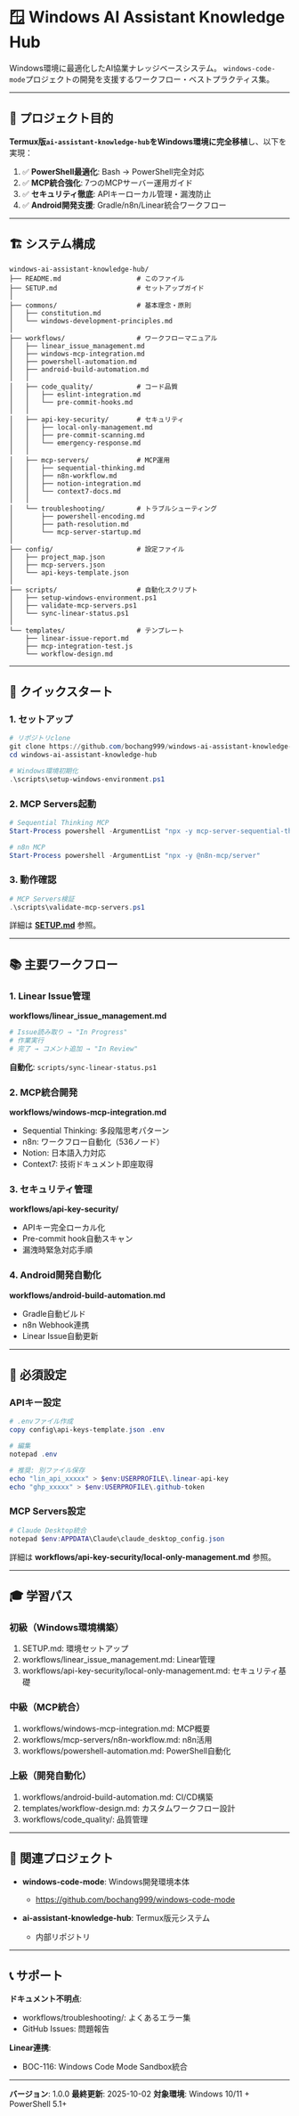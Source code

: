 # 🪟 Windows AI Assistant Knowledge Hub

Windows環境に最適化したAI協業ナレッジベースシステム。
`windows-code-mode`プロジェクトの開発を支援するワークフロー・ベストプラクティス集。

---

## 🎯 プロジェクト目的

**Termux版`ai-assistant-knowledge-hub`をWindows環境に完全移植**し、以下を実現：

1. ✅ **PowerShell最適化**: Bash → PowerShell完全対応
2. ✅ **MCP統合強化**: 7つのMCPサーバー運用ガイド
3. ✅ **セキュリティ徹底**: APIキーローカル管理・漏洩防止
4. ✅ **Android開発支援**: Gradle/n8n/Linear統合ワークフロー

---

## 🏗️ システム構成

```
windows-ai-assistant-knowledge-hub/
├── README.md                   # このファイル
├── SETUP.md                    # セットアップガイド
│
├── commons/                    # 基本理念・原則
│   ├── constitution.md
│   └── windows-development-principles.md
│
├── workflows/                  # ワークフローマニュアル
│   ├── linear_issue_management.md
│   ├── windows-mcp-integration.md
│   ├── powershell-automation.md
│   ├── android-build-automation.md
│   │
│   ├── code_quality/           # コード品質
│   │   ├── eslint-integration.md
│   │   └── pre-commit-hooks.md
│   │
│   ├── api-key-security/       # セキュリティ
│   │   ├── local-only-management.md
│   │   ├── pre-commit-scanning.md
│   │   └── emergency-response.md
│   │
│   ├── mcp-servers/            # MCP運用
│   │   ├── sequential-thinking.md
│   │   ├── n8n-workflow.md
│   │   ├── notion-integration.md
│   │   └── context7-docs.md
│   │
│   └── troubleshooting/        # トラブルシューティング
│       ├── powershell-encoding.md
│       ├── path-resolution.md
│       └── mcp-server-startup.md
│
├── config/                     # 設定ファイル
│   ├── project_map.json
│   ├── mcp-servers.json
│   └── api-keys-template.json
│
├── scripts/                    # 自動化スクリプト
│   ├── setup-windows-environment.ps1
│   ├── validate-mcp-servers.ps1
│   └── sync-linear-status.ps1
│
└── templates/                  # テンプレート
    ├── linear-issue-report.md
    ├── mcp-integration-test.js
    └── workflow-design.md
```

---

## 🚀 クイックスタート

### 1. セットアップ
```powershell
# リポジトリclone
git clone https://github.com/bochang999/windows-ai-assistant-knowledge-hub.git
cd windows-ai-assistant-knowledge-hub

# Windows環境初期化
.\scripts\setup-windows-environment.ps1
```

### 2. MCP Servers起動
```powershell
# Sequential Thinking MCP
Start-Process powershell -ArgumentList "npx -y mcp-server-sequential-thinking"

# n8n MCP
Start-Process powershell -ArgumentList "npx -y @n8n-mcp/server"
```

### 3. 動作確認
```powershell
# MCP Servers検証
.\scripts\validate-mcp-servers.ps1
```

詳細は **[SETUP.md](SETUP.md)** 参照。

---

## 📚 主要ワークフロー

### 1. Linear Issue管理
**workflows/linear_issue_management.md**

```powershell
# Issue読み取り → "In Progress"
# 作業実行
# 完了 → コメント追加 → "In Review"
```

**自動化**: `scripts/sync-linear-status.ps1`

### 2. MCP統合開発
**workflows/windows-mcp-integration.md**

- Sequential Thinking: 多段階思考パターン
- n8n: ワークフロー自動化（536ノード）
- Notion: 日本語入力対応
- Context7: 技術ドキュメント即座取得

### 3. セキュリティ管理
**workflows/api-key-security/**

- APIキー完全ローカル化
- Pre-commit hook自動スキャン
- 漏洩時緊急対応手順

### 4. Android開発自動化
**workflows/android-build-automation.md**

- Gradle自動ビルド
- n8n Webhook連携
- Linear Issue自動更新

---

## 🔧 必須設定

### APIキー設定
```powershell
# .envファイル作成
copy config\api-keys-template.json .env

# 編集
notepad .env

# 推奨: 別ファイル保存
echo "lin_api_xxxxx" > $env:USERPROFILE\.linear-api-key
echo "ghp_xxxxx" > $env:USERPROFILE\.github-token
```

### MCP Servers設定
```powershell
# Claude Desktop統合
notepad $env:APPDATA\Claude\claude_desktop_config.json
```

詳細は **workflows/api-key-security/local-only-management.md** 参照。

---

## 🎓 学習パス

### 初級（Windows環境構築）
1. SETUP.md: 環境セットアップ
2. workflows/linear_issue_management.md: Linear管理
3. workflows/api-key-security/local-only-management.md: セキュリティ基礎

### 中級（MCP統合）
1. workflows/windows-mcp-integration.md: MCP概要
2. workflows/mcp-servers/n8n-workflow.md: n8n活用
3. workflows/powershell-automation.md: PowerShell自動化

### 上級（開発自動化）
1. workflows/android-build-automation.md: CI/CD構築
2. templates/workflow-design.md: カスタムワークフロー設計
3. workflows/code_quality/: 品質管理

---

## 🔗 関連プロジェクト

- **windows-code-mode**: Windows開発環境本体
  - https://github.com/bochang999/windows-code-mode

- **ai-assistant-knowledge-hub**: Termux版元システム
  - 内部リポジトリ

---

## 📞 サポート

**ドキュメント不明点**:
- workflows/troubleshooting/: よくあるエラー集
- GitHub Issues: 問題報告

**Linear連携**:
- BOC-116: Windows Code Mode Sandbox統合

---

**バージョン**: 1.0.0
**最終更新**: 2025-10-02
**対象環境**: Windows 10/11 + PowerShell 5.1+
